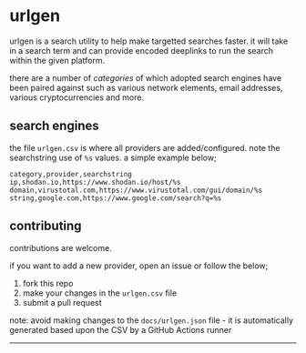 # urlgen

urlgen is a search utility to help make targetted searches faster. it will take in a search term and can provide encoded deeplinks to run the search within the given platform.

there are a number of _categories_ of which adopted search engines have been paired against such as various network elements, email addresses, various cryptocurrencies and more.

## search engines

the file `urlgen.csv` is where all providers are added/configured. note the searchstring use of `%s` values. a simple example below;

```csv
category,provider,searchstring
ip,shodan.io,https://www.shodan.io/host/%s
domain,virustotal.com,https://www.virustotal.com/gui/domain/%s
string,google.com,https://www.google.com/search?q=%s
```

## contributing

contributions are welcome.

if you want to add a new provider, open an issue or follow the below;

1. fork this repo
2. make your changes in the `urlgen.csv` file
3. submit a pull request

note: avoid making changes to the `docs/urlgen.json` file - it is automatically generated based upon the CSV by a GitHub Actions runner

---
